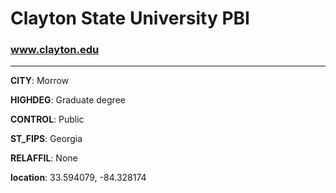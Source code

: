 # Clayton  State University PBI
### www.clayton.edu
---
**CITY**: Morrow

**HIGHDEG**: Graduate degree

**CONTROL**: Public

**ST_FIPS**: Georgia

**RELAFFIL**: None

**location**: 33.594079, -84.328174